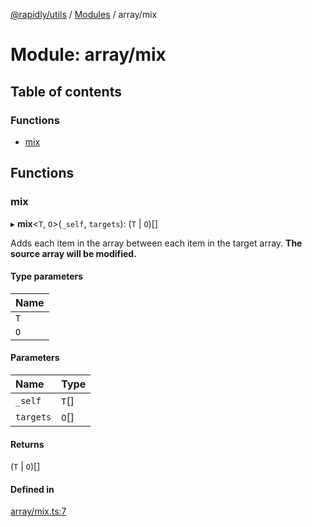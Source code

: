 [@rapidly/utils](../README.md) / [Modules](../modules.md) / array/mix

# Module: array/mix

## Table of contents

### Functions

- [mix](array_mix.md#mix)

## Functions

### mix

▸ **mix**<`T`, `O`\>(`_self`, `targets`): (`T` \| `O`)[]

Adds each item in the array between each item in the target array.
**The source array will be modified.**

#### Type parameters

| Name |
| :------ |
| `T` |
| `O` |

#### Parameters

| Name | Type |
| :------ | :------ |
| `_self` | `T`[] |
| `targets` | `O`[] |

#### Returns

(`T` \| `O`)[]

#### Defined in

[array/mix.ts:7](https://github.com/canguser/rapidly-utils/blob/2ba56f7/main/array/mix.ts#L7)
